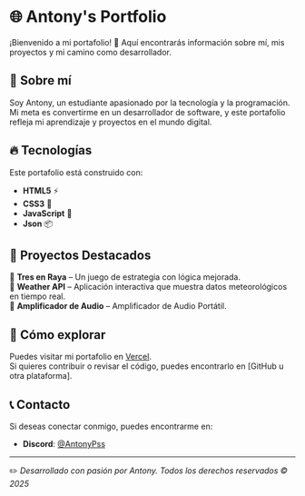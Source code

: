 # 🌐 Antony's Portfolio

¡Bienvenido a mi portafolio! 🚀 Aquí encontrarás información sobre mí, mis proyectos y mi camino como desarrollador.

## 📌 Sobre mí

Soy Antony, un estudiante apasionado por la tecnología y la programación. Mi meta es convertirme en un desarrollador de software, y este portafolio refleja mi aprendizaje y proyectos en el mundo digital.

## 🔥 Tecnologías

Este portafolio está construido con:

-   **HTML5** ⚡
-   **CSS3** 🎨
-   **JavaScript** 🧠
-   **Json** 📦

## 📂 Proyectos Destacados

🔹 **Tres en Raya** – Un juego de estrategia con lógica mejorada.  
🔹 **Weather API** – Aplicación interactiva que muestra datos meteorológicos en tiempo real.  
🔹 **Amplificador de Audio** – Amplificador de Audio Portátil.

## 🚀 Cómo explorar

Puedes visitar mi portafolio en [Vercel](https://antony-portafolio.vercel.app/).  
Si quieres contribuir o revisar el código, puedes encontrarlo en [GitHub u otra plataforma].

## 📞 Contacto

Si deseas conectar conmigo, puedes encontrarme en:

-   **Discord**: [@AntonyPss](https://discordapp.com/users/1054285690344587294)

---

✏️ _Desarrollado con pasión por Antony. Todos los derechos reservados © 2025_
